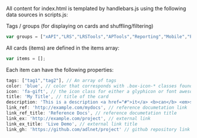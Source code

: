 All content for index.html is templated by handlebars.js using the following data sources in scripts.js:

Tags / groups (for displaying on cards and shuffling/filtering)

```js
var groups = ["xAPI","LRS","LRSTools","APTools","Reporting","Mobile","Profile","Tutorials","Catapult",'Reuse'];
```

All cards (items) are defined in the items array:

```js
var items = [];
```

Each item can have the following properties:

```js
tags: ["tag1","tag2"], // An array of tags
color: 'blue', // color that corresponds with .box-icon-* classes found in styles.css
icon: 'fa-gift', // the icon class for either a glyphicon or font awesome icon
title: 'My Title', // title of the card
description: 'This is a description <a href="#">it</a> <b>can</b> <em>support</em> <abbr>HTML</abbr>.', // description
link_ref: 'http://example.com/mydocs', // reference documetation link
link_ref_title: 'Reference Docs', // reference documetation title
link_ex: 'http://example.com/project', // external link
link_ex_title: 'Live Demo', // external link title
link_gh: 'https://github.com/adlnet/project' // github repository link
```
